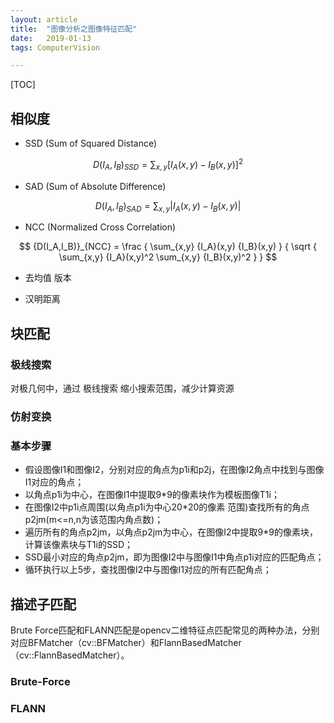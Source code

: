 ```yaml
---
layout: article
title:  "图像分析之图像特征匹配"
date:   2019-01-13
tags: ComputerVision

---
```


[TOC]

## 相似度

* SSD (Sum of Squared Distance)

$$
{D(I_A,I_B)}_{SSD} = \sum_{x,y}[{I_A}(x,y)-{I_B}(x,y)]^2
$$

* SAD (Sum of Absolute Difference)

$$
{D(I_A,I_B)}_{SAD} = \sum_{x,y} | {I_A}(x,y)-{I_B}(x,y) |
$$

* NCC (Normalized Cross Correlation)

$$
{D(I_A,I_B)}_{NCC} =
\frac
{ \sum_{x,y} {I_A}(x,y) {I_B}(x,y) }
{ \sqrt { \sum_{x,y} {I_A}(x,y)^2 \sum_{x,y} {I_B}(x,y)^2 } }
$$

* 去均值 版本

* 汉明距离

## 块匹配

### 极线搜索

对极几何中，通过 极线搜索 缩小搜索范围，减少计算资源

### 仿射变换

### 基本步骤

* 假设图像I1和图像I2，分别对应的角点为p1i和p2j，在图像I2角点中找到与图像I1对应的角点；
* 以角点p1i为中心，在图像I1中提取9*9的像素块作为模板图像T1i；
* 在图像I2中p1i点周围(以角点p1i为中心20*20的像素 范围)查找所有的角点p2jm(m<=n,n为该范围内角点数)；
* 遍历所有的角点p2jm，以角点p2jm为中心，在图像I2中提取9*9的像素块，计算该像素块与T1i的SSD；
* SSD最小对应的角点p2jm，即为图像I2中与图像I1中角点p1i对应的匹配角点；
* 循环执行以上5步，查找图像I2中与图像I1对应的所有匹配角点；

## 描述子匹配

Brute Force匹配和FLANN匹配是opencv二维特征点匹配常见的两种办法，分别对应BFMatcher（cv::BFMatcher）和FlannBasedMatcher（cv::FlannBasedMatcher）。

### Brute-Force

### FLANN
